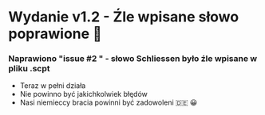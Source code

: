 # Wydanie v1.2 - Źle wpisane słowo poprawione 🎉 
### Naprawiono "issue #2 " - słowo Schliessen było źle wpisane w pliku .scpt 
+ Teraz w pełni działa
+ Nie powinno być jakichkolwiek błędów
+ Nasi niemieccy bracia powinni być zadowoleni 🇩🇪 😀 
